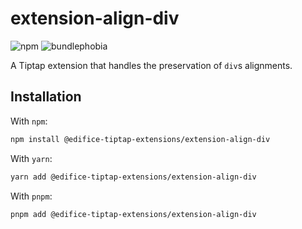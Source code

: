 # extension-align-div

![npm](https://img.shields.io/npm/v/@edifice-tiptap-extensions/extension-align-div?style=flat-square)
![bundlephobia](https://img.shields.io/bundlephobia/min/@edifice-tiptap-extensions/extension-align-div?style=flat-square)

A Tiptap extension that handles the preservation of `div`s alignments. 

## Installation

With `npm`:

```bash
npm install @edifice-tiptap-extensions/extension-align-div
```

With `yarn`:

```bash
yarn add @edifice-tiptap-extensions/extension-align-div
```

With `pnpm`:

```bash
pnpm add @edifice-tiptap-extensions/extension-align-div
```
